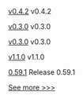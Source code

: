 
[v0.4.2](https://github.com/hyperledger/aries-framework-javascript/releases/tag/v0.4.2) v0.4.2

[v0.3.0](https://github.com/hyperledger-labs/fabric-token-sdk/releases/tag/v0.3.0) v0.3.0

[v0.3.0](https://github.com/hyperledger-labs/fabric-smart-client/releases/tag/v0.3.0) v0.3.0

[v1.1.0](https://github.com/hyperledger/indy-shared-rs/releases/tag/v1.1.0) v1.1.0

[0.59.1](https://github.com/hyperledger/aries-vcx/releases/tag/0.59.1) Release 0.59.1


[See more >>>](https://start-here.hyperledger.org/releases)
